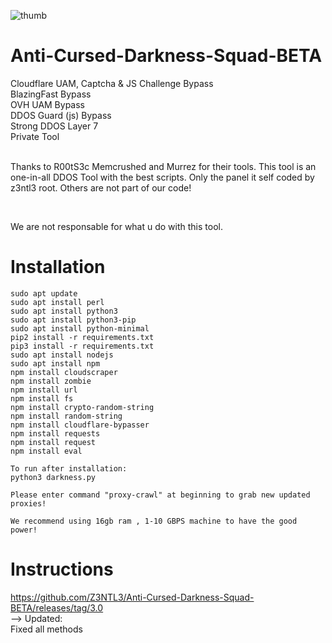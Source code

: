 ![thumb](https://cdn.discordapp.com/attachments/794831992444813363/843618689881997332/20210517_003915.jpg)
# Anti-Cursed-Darkness-Squad-BETA
Cloudflare UAM, Captcha & JS Challenge Bypass<br>BlazingFast Bypass<br>OVH UAM Bypass<br>DDOS Guard (js) Bypass<br>Strong DDOS Layer 7<br>Private Tool<br><br><p> Thanks to R00tS3c Memcrushed and Murrez for their tools. This tool is an one-in-all DDOS Tool with the best scripts. Only the panel it self coded by z3ntl3 root. Others are not part of our code!

<br><p>We are not responsable for what u do with this tool.

# Installation
    sudo apt update
    sudo apt install perl
    sudo apt install python3
    sudo apt install python3-pip
    sudo apt install python-minimal
    pip2 install -r requirements.txt
    pip3 install -r requirements.txt
    sudo apt install nodejs
    sudo apt install npm
    npm install cloudscraper
    npm install zombie
    npm install url
    npm install fs
    npm install crypto-random-string
    npm install random-string
    npm install cloudflare-bypasser
    npm install requests
    npm install request
    npm install eval
    
    To run after installation:
    python3 darkness.py
    
    Please enter command "proxy-crawl" at beginning to grab new updated proxies!
    
    We recommend using 16gb ram , 1-10 GBPS machine to have the good power! 

# Instructions
https://github.com/Z3NTL3/Anti-Cursed-Darkness-Squad-BETA/releases/tag/3.0<br>
  --> Updated:<br>
  Fixed all methods
